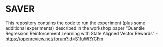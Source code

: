 # SAVER
This repository contains the code to run the experiment (plus some additional experiments) described in the workshop paper “Quantile Regression Reinforcement Learning with State Aligned Vector Rewards” - https://openreview.net/forum?id=S1fuWRYCFm
